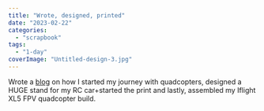 ```yaml
---
title: "Wrote, designed, printed"
date: "2023-02-22"
categories: 
  - "scrapbook"
tags: 
  - "1-day"
coverImage: "Untitled-design-3.jpg"
---
```

<!--more-->

Wrote a [blog](https://shayonkhaled.com/portfolio/my-first-quadcopter/) on how I started my journey with quadcopters, designed a HUGE stand for my RC car+started the print and lastly, assembled my Iflight XL5 FPV quadcopter build.
